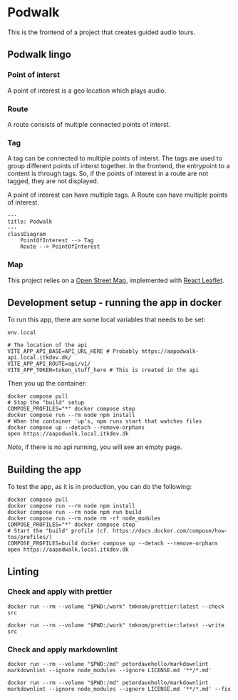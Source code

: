 # Podwalk

This is the frontend of a project that creates guided audio tours.

## Podwalk lingo

### Point of interst

A point of interest is a geo location which plays audio.

### Route

A route consists of multiple connected points of interst.

### Tag

A tag can be connected to multiple points of interst. The tags are used to group different points of interst together.
In the frontend, the entrypoint to a content is through tags. So, if the points of interest in a route are not tagged,
they are not displayed.

A point of interest can have multiple tags. A Route can have multiple points of interest.

``` mermaid
---
title: Podwalk
---
classDiagram
    PointOfInterest --> Tag
    Route --> PointOfInterest
```

### Map

This project relies on a [Open Street Map](https://www.openstreetmap.org/), implemented with [React Leaflet](https://react-leaflet.js.org/).

## Development setup - running the app in docker

To run this app, there are some local variables that needs to be set:

`env.local`

```shell
# The location of the api
VITE_APP_API_BASE=API_URL_HERE # Probably https://aapodwalk-api.local.itkdev.dk/
VITE_APP_API_ROUTE=api/v1/
VITE_APP_TOKEN=token_stuff_here # This is created in the api
```

Then you up the container:

```shell name=development-develop
docker compose pull
# Stop the "build" setup
COMPOSE_PROFILES="*" docker compose stop
docker compose run --rm node npm install
# When the container 'up's, npm runs start that watches files
docker compose up --detach --remove-orphans
open https://aapodwalk.local.itkdev.dk
```

*Note*, if there is no api running, you will see an empty page.

## Building the app

To test the app, as it is in production, you can do the following:

```shell name=development-build
docker compose pull
docker compose run --rm node npm install
docker compose run --rm node npm run build
docker compose run --rm node rm -rf node_modules
COMPOSE_PROFILES="*" docker compose stop
# Start the "build" profile (cf. https://docs.docker.com/compose/how-tos/profiles/)
COMPOSE_PROFILES=build docker compose up --detach --remove-orphans
open https://aapodwalk.local.itkdev.dk
```

## Linting

### Check and apply with prettier

```shell name=prettier-check
docker run --rm --volume "$PWD:/work" tmknom/prettier:latest --check src
```

```shell name=prettier-apply
docker run --rm --volume "$PWD:/work" tmknom/prettier:latest --write src
```

### Check and apply markdownlint

```shell name=markdown-check
docker run --rm --volume "$PWD:/md" peterdavehello/markdownlint markdownlint --ignore node_modules --ignore LICENSE.md '**/*.md'
```

```shell name=markdown-apply
docker run --rm --volume "$PWD:/md" peterdavehello/markdownlint markdownlint --ignore node_modules --ignore LICENSE.md '**/*.md' --fix
```
